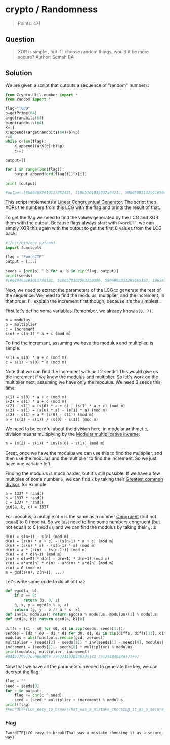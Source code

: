 # crypto / Randomness

> Points: 471

## Question

> XOR is simple , but if I choose random things, would it be more secure?
> Author: Semah BA

## Solution

We are given a script that outputs a sequence of "random" numbers:

```python
from Crypto.Util.number import *
from random import *

flag="TODO"
p=getPrime(64)
a=getrandbits(64)
b=getrandbits(64)
X=[]
X.append((a*getrandbits(64)+b)%p)
c=0
while c<len(flag):
	X.append((a*X[c]+b)%p)
	c+=1

output=[]

for i in range(len(flag)):
	output.append(ord(flag[i])^X[i])

print (output)

#output:[6680465291011788243L, 5100570103593250421L, 5906808313299165060L, 1965917782737693358L, 9056785591048864624L, 1829758495155458576L, 6790868899161600055L, 1596515234863242823L, 1542626304251881891L, 8104506805098882719L, 1007224930233032567L, 3734079115803760073L, 7849173324645439452L, 8732100672289854567L, 5175836768003400781L, 1424151033239111460L, 1199105222454059911L, 1664215650827157105L, 9008386209424299800L, 484211781780518254L, 2512932525834758909L, 270126439443651096L, 3183206577049996011L, 3279047721488346724L, 3454276445316959481L, 2818682432513461896L, 1198230090827197024L, 6998819122186572678L, 9203565046169681246L, 2238598386754583423L, 467098371562174956L, 5653529053698720276L, 2015452976526330232L, 2551998512666399199L, 7069788985925185031L, 5960242873564733830L, 8674335448210427234L, 8831855692621741517L, 6943582577462564728L, 2159276184039111694L, 8688468346396385461L, 440650407436900405L, 6995840816131325250L, 4637034747767556143L, 3074066864500201630L, 3089580429060692934L, 2636919931902761401L, 5048459994558771200L, 6575450200614822046L, 666932631675155892L, 3355067815387388102L, 3494943856508019168L, 3208598838604422062L, 1651654978658074504L, 1031697828323732832L, 3522460087077276636L, 6871524519121580258L, 6523448658792083486L, 127306226106122213L, 147467006327822722L, 3241736541061054362L, 8781435214433157730L, 7267936298215752831L, 3411059229428517472L, 6597995245035183751L, 1256684894889830824L, 6272257692365676430L, 303437276610446361L, 8730871523914292433L, 6472487383860532571L, 5022165523149187811L, 4462701447753878703L, 1590013093628585660L, 4874224067795612706L]
```

This script implements a [Linear Congruentual Generator](https://en.wikipedia.org/wiki/Linear_congruential_generator). The script then XORs the numbers from this LCG with the flag and prints the result of that.

To get the flag we need to find the values generated by the LCG and XOR them with the output. Because flags always start with `FwordCTF`, we can simply XOR this again with the output to get the first 8 values from the LCG back:

```python
#!/usr/bin/env python3
import functools

flag = "FwordCTF"
output = [...]

seeds = [ord(a) ^ b for a, b in zip(flag, output)]
print(seeds)
#[6680465291011788181, 5100570103593250306, 5906808313299165163, 1965917782737693404, 9056785591048864532, 1829758495155458643, 6790868899161600099, 1596515234863242753]
```

Next, we need to extract the parameters of the LCG to generate the rest of the sequence. We need to find the modulus, multiplier, and the increment, in that order. I'll explain the increment first though, because it's the simplest.

First let's define some variables. Remember, we already know `s(0..7)`.

```
m = modulus
a = multiplier
c = increment
s(n) = s(n-1) * a + c (mod m)
```

To find the increment, assuming we have the modulus and multiplier, is simple:

```
s(1) = s(0) * a + c (mod m)
c = s(1) - s(0) * a (mod m)
```

Note that we can find the increment with just 2 seeds! This would give us the increment if we know the modulus and multiplier. So let's work on the multiplier next, assuming we have only the modulus. We need 3 seeds this time:

```
s(1) = s(0) * a + c (mod m)
s(2) = s(1) * a + c (mod m)
s(2) - s(1) = (s(0) * a + c) - (s(1) * a + c) (mod m)
s(2) - s(1) = (s(0) * a) - (s(1) * a) (mod m)
s(2) - s(1) = a * (s(0) - s(1)) (mod m)
a = (s(2) - s(1)) / (s(0) - s(1)) (mod m)
```

We need to be careful about the division here, in modular arithmetic, division means multiplying by the [Modular multiplicative inverse](https://en.wikipedia.org/wiki/Modular_multiplicative_inverse):

```
a = (s(2) - s(1)) * inv(s(0) - s(1)) (mod m)
```

Great, once we have the modulus we can use this to find the multiplier, and then use the modulus and the multiplier to find the increment. So we just have one variable left.

Finding the modulus is much harder, but it's still possible. If we have a few multiples of some number `x`, we can find `x` by taking their [Greatest common divisor](https://en.wikipedia.org/wiki/Greatest_common_divisor), for example:

```
a = 1337 * rand()
b = 1337 * rand()
c = 1337 * rand()
gcd(a, b, c) = 1337
```

For modulus, a multiple of `m` is the same as a number [Congruent](https://mathworld.wolfram.com/Congruence.html) (but not equal) to 0 (mod `m`). So we just need to find some numbers congruent (but not equal) to 0 (mod `m`), and we can find the modulus by taking their `gcd`:

```
d(n) = s(n+1) - s(n) (mod m)
d(n) = (s(n) * a + c) - (s(n-1) * a + c) (mod m)
d(n) = (s(n) * a) - (s(n-1) * a) (mod m)
d(n) = a * (s(n) - (s(n-1))) (mod m)
d(n) = a * d(n-1) (mod m)
z(n) = d(n+2) * d(n) - d(n+1) * d(n+1) (mod m)
z(n) = a*a*d(n) * d(n) - a*d(n) * a*d(n) (mod m)
z(n) = 0 (mod m)
m = gcd(z(n), z(n+1), ...)
```

Let's write some code to do all of that:

```python
def egcd(a, b):
	if a == 0:
		return (b, 0, 1)
	g, x, y = egcd(b % a, a)
	return (g, y - b // a * x, x)
def inv(a, modulus): return egcd(a % modulus, modulus)[1] % modulus
def gcd(a, b): return egcd(a, b)[0]

diffs = [s1 - s0 for s0, s1 in zip(seeds, seeds[1:])]
zeroes = [d2 * d0 - d1 * d1 for d0, d1, d2 in zip(diffs, diffs[1:], diffs[2:])]
modulus = abs(functools.reduce(gcd, zeroes))
multiplier = (seeds[2] - seeds[1]) * inv(seeds[1] - seeds[0], modulus) % modulus
increment = (seeds[1] - seeds[0] * multiplier) % modulus
print(modulus, multiplier, increment)
#9444729917070668893 7762244320486225184 731234830430177597
```

Now that we have all the parameters needed to generate the key, we can decrypt the flag:

```python
flag = ""
seed = seeds[0]
for c in output:
	flag += chr(c ^ seed)
	seed = (seed * multiplier + increment) % modulus
print(flag)
#FwordCTF{LCG_easy_to_break!That_was_a_mistake_choosing_it_as_a_secure_way}
```

### Flag

`FwordCTF{LCG_easy_to_break!That_was_a_mistake_choosing_it_as_a_secure_way}`
